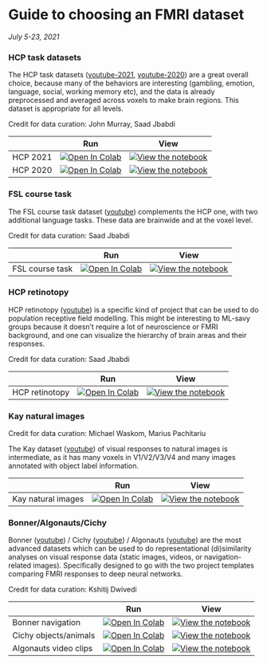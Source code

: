 
# Guide to choosing an FMRI dataset

*July 5-23, 2021*

### HCP task datasets

The HCP task datasets ([youtube-2021](https://youtube.com/watch?v=nssSiCmbjxw), [youtube-2020](https://youtube.com/watch?v=iOCcY0QFMS4)) are a great overall choice, because many of the behaviors are interesting (gambling, emotion, language, social, working memory etc), and the data is already preprocessed and averaged across voxels to make brain regions. This dataset is appropriate for all levels.  

Credit for data curation: John Murray, Saad Jbabdi

|   | Run | View |
| - | --- | ---- |
| HCP 2021 | [![Open In Colab](https://colab.research.google.com/assets/colab-badge.svg)](https://colab.research.google.com/github/NeuromatchAcademy/course-content/blob/master/projects/fMRI/load_hcp_task.ipynb) | [![View the notebook](https://img.shields.io/badge/render-nbviewer-orange.svg)](https://nbviewer.jupyter.org/github/NeuromatchAcademy/course-content/blob/master/projects/fMRI/load_hcp_task.ipynb?flush_cache=true) |
| HCP 2020 | [![Open In Colab](https://colab.research.google.com/assets/colab-badge.svg)](https://colab.research.google.com/github/NeuromatchAcademy/course-content/blob/master/projects/fMRI/load_hcp.ipynb) | [![View the notebook](https://img.shields.io/badge/render-nbviewer-orange.svg)](https://nbviewer.jupyter.org/github/NeuromatchAcademy/course-content/blob/master/projects/fMRI/load_hcp.ipynb?flush_cache=true) |

### FSL course task

The FSL course task dataset ([youtube](https://youtube.com/watch?v=ZI-xFYubENw)) complements the HCP one, with two additional language tasks. These data are brainwide and at the voxel level.

Credit for data curation: Saad Jbabdi

|   | Run | View |
| - | --- | ---- |
| FSL course task | [![Open In Colab](https://colab.research.google.com/assets/colab-badge.svg)](https://colab.research.google.com/github/NeuromatchAcademy/course-content/blob/master/projects/fMRI/load_fslcourse.ipynb) | [![View the notebook](https://img.shields.io/badge/render-nbviewer-orange.svg)](https://nbviewer.jupyter.org/github/NeuromatchAcademy/course-content/blob/master/projects/fMRI/load_fslcourse.ipynb?flush_cache=true) |

### HCP retinotopy 

HCP retinotopy ([youtube](https://youtube.com/watch?v=nssSiCmbjxw)) is a specific kind of project that can be used to do population receptive field modelling. This might be interesting to ML-savy groups because it doesn’t require a lot of neuroscience or FMRI background, and one can visualize the hierarchy of brain areas and their responses.

Credit for data curation: Saad Jbabdi

|   | Run | View |
| - | --- | ---- |
| HCP retinotopy | [![Open In Colab](https://colab.research.google.com/assets/colab-badge.svg)](https://colab.research.google.com/github/NeuromatchAcademy/course-content/blob/master/projects/fMRI/load_hcp_retino.ipynb) | [![View the notebook](https://img.shields.io/badge/render-nbviewer-orange.svg)](https://nbviewer.jupyter.org/github/NeuromatchAcademy/course-content/blob/master/projects/fMRI/load_hcp_retino.ipynb?flush_cache=true) |

### Kay natural images

Credit for data curation: Michael Waskom, Marius Pachitariu

The Kay dataset ([youtube](https://youtube.com/watch?v=LdJkLyw4yzg)) of visual responses to natural images is intermediate, as it has many voxels in V1/V2/V3/V4 and many images annotated with object label information.

|   | Run | View |
| - | --- | ---- |
| Kay natural images | [![Open In Colab](https://colab.research.google.com/assets/colab-badge.svg)](https://colab.research.google.com/github/NeuromatchAcademy/course-content/blob/master/projects/fMRI/load_kay_images.ipynb) | [![View the notebook](https://img.shields.io/badge/render-nbviewer-orange.svg)](https://nbviewer.jupyter.org/github/NeuromatchAcademy/course-content/blob/master/projects/fMRI/load_kay_images.ipynb?flush_cache=true) |

### Bonner/Algonauts/Cichy

Bonner ([youtube](https://youtube.com/watch?v=7NggvUlobQQ)) / Cichy ([youtube](https://youtube.com/watch?v=I3_nA_6mq1g)) / Algonauts ([youtube](https://youtube.com/watch?v=TID48cMcneo)) are the most advanced datasets which can be used to do representational (di)similarity analyses on visual response data (static images, videos, or navigation-related images). Specifically designed to go with the two project templates comparing FMRI responses to deep neural networks.

Credit for data curation: Kshitij Dwivedi

|   | Run | View |
| - | --- | ---- |
| Bonner navigation | [![Open In Colab](https://colab.research.google.com/assets/colab-badge.svg)](https://colab.research.google.com/github/NeuromatchAcademy/course-content/blob/master/projects/fMRI/load_bonner_navigational_affordances.ipynb) | [![View the notebook](https://img.shields.io/badge/render-nbviewer-orange.svg)](https://nbviewer.jupyter.org/github/NeuromatchAcademy/course-content/blob/master/projects/fMRI/load_bonner_navigational_affordances.ipynb?flush_cache=true) |
| Cichy objects/animals | [![Open In Colab](https://colab.research.google.com/assets/colab-badge.svg)](https://colab.research.google.com/github/NeuromatchAcademy/course-content/blob/master/projects/fMRI/load_cichy_fMRI_MEG.ipynb) | [![View the notebook](https://img.shields.io/badge/render-nbviewer-orange.svg)](https://nbviewer.jupyter.org/github/NeuromatchAcademy/course-content/blob/master/projects/fMRI/load_cichy_fMRI_MEG.ipynb?flush_cache=true) |
| Algonauts video clips | [![Open In Colab](https://colab.research.google.com/assets/colab-badge.svg)](https://colab.research.google.com/github/NeuromatchAcademy/course-content/blob/master/projects/fMRI/load_algonauts_videos.ipynb) | [![View the notebook](https://img.shields.io/badge/render-nbviewer-orange.svg)](https://nbviewer.jupyter.org/github/NeuromatchAcademy/course-content/blob/master/projects/fMRI/load_algonauts_videos.ipynb?flush_cache=true) |
